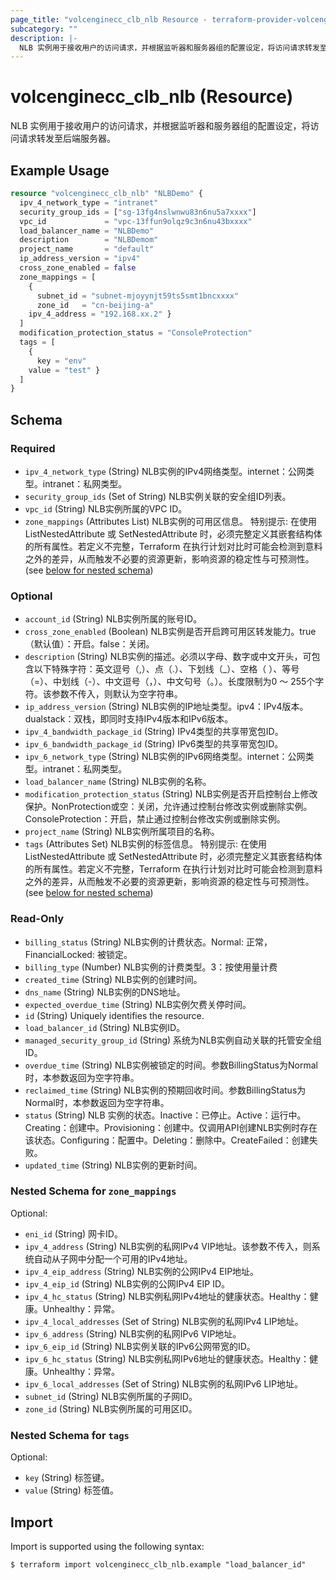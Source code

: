 ```yaml
---
page_title: "volcenginecc_clb_nlb Resource - terraform-provider-volcenginecc"
subcategory: ""
description: |-
  NLB 实例用于接收用户的访问请求，并根据监听器和服务器组的配置设定，将访问请求转发至后端服务器。
---
```


# volcenginecc_clb_nlb (Resource)

NLB 实例用于接收用户的访问请求，并根据监听器和服务器组的配置设定，将访问请求转发至后端服务器。

## Example Usage

```terraform
resource "volcenginecc_clb_nlb" "NLBDemo" {
  ipv_4_network_type = "intranet"
  security_group_ids = ["sg-13fg4nslwnwu83n6nu5a7xxxx"]
  vpc_id             = "vpc-13ffun9olqz9c3n6nu43bxxxx"
  load_balancer_name = "NLBDemo"
  description        = "NLBDemom"
  project_name       = "default"
  ip_address_version = "ipv4"
  cross_zone_enabled = false
  zone_mappings = [
    {
      subnet_id = "subnet-mjoyynjt59ts5smt1bncxxxx"
      zone_id   = "cn-beijing-a"
    ipv_4_address = "192.168.xx.2" }
  ]
  modification_protection_status = "ConsoleProtection"
  tags = [
    {
      key = "env"
    value = "test" }
  ]
}
```

<!-- schema generated by tfplugindocs -->
## Schema

### Required

- `ipv_4_network_type` (String) NLB实例的IPv4网络类型。internet：公网类型。intranet：私网类型。
- `security_group_ids` (Set of String) NLB实例关联的安全组ID列表。
- `vpc_id` (String) NLB实例所属的VPC ID。
- `zone_mappings` (Attributes List) NLB实例的可用区信息。
 特别提示: 在使用 ListNestedAttribute 或 SetNestedAttribute 时，必须完整定义其嵌套结构体的所有属性。若定义不完整，Terraform 在执行计划对比时可能会检测到意料之外的差异，从而触发不必要的资源更新，影响资源的稳定性与可预测性。 (see [below for nested schema](#nestedatt--zone_mappings))

### Optional

- `account_id` (String) NLB实例所属的账号ID。
- `cross_zone_enabled` (Boolean) NLB实例是否开启跨可用区转发能力。true（默认值）：开启。false：关闭。
- `description` (String) NLB实例的描述。必须以字母、数字或中文开头，可包含以下特殊字符：英文逗号（,）、点（.）、下划线（_）、空格（ ）、等号（=）、中划线（-）、中文逗号（，）、中文句号（。）。长度限制为0 ～ 255个字符。该参数不传入，则默认为空字符串。
- `ip_address_version` (String) NLB实例的IP地址类型。ipv4：IPv4版本。dualstack：双栈，即同时支持IPv4版本和IPv6版本。
- `ipv_4_bandwidth_package_id` (String) IPv4类型的共享带宽包ID。
- `ipv_6_bandwidth_package_id` (String) IPv6类型的共享带宽包ID。
- `ipv_6_network_type` (String) NLB实例的IPv6网络类型。internet：公网类型。intranet：私网类型。
- `load_balancer_name` (String) NLB实例的名称。
- `modification_protection_status` (String) NLB实例是否开启控制台上修改保护。NonProtection或空：关闭，允许通过控制台修改实例或删除实例。ConsoleProtection：开启，禁止通过控制台修改实例或删除实例。
- `project_name` (String) NLB实例所属项目的名称。
- `tags` (Attributes Set) NLB实例的标签信息。
 特别提示: 在使用 ListNestedAttribute 或 SetNestedAttribute 时，必须完整定义其嵌套结构体的所有属性。若定义不完整，Terraform 在执行计划对比时可能会检测到意料之外的差异，从而触发不必要的资源更新，影响资源的稳定性与可预测性。 (see [below for nested schema](#nestedatt--tags))

### Read-Only

- `billing_status` (String) NLB实例的计费状态。Normal: 正常，FinancialLocked: 被锁定。
- `billing_type` (Number) NLB实例的计费类型。3：按使用量计费
- `created_time` (String) NLB实例的创建时间。
- `dns_name` (String) NLB实例的DNS地址。
- `expected_overdue_time` (String) NLB实例欠费关停时间。
- `id` (String) Uniquely identifies the resource.
- `load_balancer_id` (String) NLB实例ID。
- `managed_security_group_id` (String) 系统为NLB实例自动关联的托管安全组ID。
- `overdue_time` (String) NLB实例被锁定的时间。参数BillingStatus为Normal时，本参数返回为空字符串。
- `reclaimed_time` (String) NLB实例的预期回收时间。参数BillingStatus为Normal时，本参数返回为空字符串。
- `status` (String) NLB 实例的状态。Inactive：已停止。Active：运行中。Creating：创建中。Provisioning：创建中。仅调用API创建NLB实例时存在该状态。Configuring：配置中。Deleting：删除中。CreateFailed：创建失败。
- `updated_time` (String) NLB实例的更新时间。

<a id="nestedatt--zone_mappings"></a>
### Nested Schema for `zone_mappings`

Optional:

- `eni_id` (String) 网卡ID。
- `ipv_4_address` (String) NLB实例的私网IPv4 VIP地址。该参数不传入，则系统自动从子网中分配一个可用的IPv4地址。
- `ipv_4_eip_address` (String) NLB实例的公网IPv4 EIP地址。
- `ipv_4_eip_id` (String) NLB实例的公网IPv4 EIP ID。
- `ipv_4_hc_status` (String) NLB实例私网IPv4地址的健康状态。Healthy：健康。Unhealthy：异常。
- `ipv_4_local_addresses` (Set of String) NLB实例的私网IPv4 LIP地址。
- `ipv_6_address` (String) NLB实例的私网IPv6 VIP地址。
- `ipv_6_eip_id` (String) NLB实例关联的IPv6公网带宽的ID。
- `ipv_6_hc_status` (String) NLB实例私网IPv6地址的健康状态。Healthy：健康。Unhealthy：异常。
- `ipv_6_local_addresses` (Set of String) NLB实例的私网IPv6 LIP地址。
- `subnet_id` (String) NLB实例所属的子网ID。
- `zone_id` (String) NLB实例所属的可用区ID。


<a id="nestedatt--tags"></a>
### Nested Schema for `tags`

Optional:

- `key` (String) 标签键。
- `value` (String) 标签值。

## Import

Import is supported using the following syntax:

```shell
$ terraform import volcenginecc_clb_nlb.example "load_balancer_id"
```